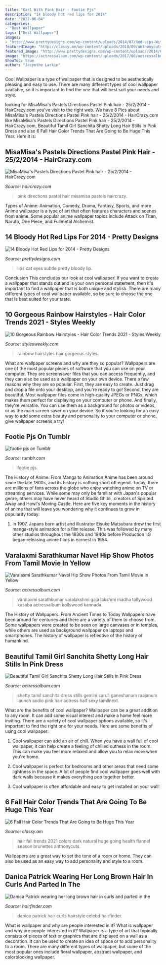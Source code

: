 ```yaml
---
title: "Karl With Pink Hair - Footie Pjs"
description: "14 bloody hot red lips for 2014"
date: "2022-06-04"
categories:
- "Best Wallpaper"
tags: ["Best Wallpaper"]
images:
- "http://www.prettydesigns.com/wp-content/uploads/2014/07/Red-Lips-With-Subtle-Cat-Eyes.jpg"
featuredImage: "http://classy.am/wp-content/uploads/2018/09/anthonycuts-fall-hair-trends-2018.jpg"
featured_image: "http://www.prettydesigns.com/wp-content/uploads/2014/07/Red-Lips-With-Subtle-Cat-Eyes.jpg"
image: "https://actressalbum.com/wp-content/uploads/2017/06/actressalbum.com_beautiful-tamil-girl-sanchita-shetty-long-hair-stills-in-pink-dress.3.jpg"
ShowToc: true
author: "Jacynthe Larkin"
---
```



Cool Wallpaper is a type of wallpaper that is designed to be aesthetically pleasing and easy to use. There are many different types of cool wallpaper available, so it is important to find the one that will best suit your needs and style.

	

		
looking for MisaMisa&#039;s Pastels Directions Pastel Pink hair - 25/2/2014 - HairCrazy.com you've visit to the right web. We have 8 Pics about MisaMisa&#039;s Pastels Directions Pastel Pink hair - 25/2/2014 - HairCrazy.com like MisaMisa&#039;s Pastels Directions Pastel Pink hair - 25/2/2014 - HairCrazy.com, Beautiful Tamil Girl Sanchita Shetty Long Hair Stills In Pink Dress and also 6 Fall Hair Color Trends That Are Going to Be Huge This Year. Here it is:
		
    
## MisaMisa&#039;s Pastels Directions Pastel Pink Hair - 25/2/2014 - HairCrazy.com

<img loading=lazy src="https://media.haircrazy.com/photos/gallery/2014/02/25/DSCN2843.jpg" onerror="this.onerror=null;this.src='https://tse2.mm.bing.net/th?id=OIP.7TYqd6N5rmwNkKDFuKPW3gHaNK&amp;pid=15.1';" alt="MisaMisa&#039;s Pastels Directions Pastel Pink hair - 25/2/2014 - HairCrazy.com">

_Source: haircrazy.com_

>pink directions pastel hair misamisa pastels haircrazy. 

	

Types of Anime: Animation, Comedy, Drama, Fantasy, Sports, and more
Anime wallpaper is a type of art that often features characters and scenes from anime. Some popular anime wallpaper topics include Attack on Titan, Naruto, One Piece, and Fullmetal Alchemist.

    
## 14 Bloody Hot Red Lips For 2014 - Pretty Designs

<img loading=lazy src="http://www.prettydesigns.com/wp-content/uploads/2014/07/Red-Lips-With-Subtle-Cat-Eyes.jpg" onerror="this.onerror=null;this.src='https://tse3.mm.bing.net/th?id=OIP.McBTX8VcyV2bnZi44CDUvwHaK_&amp;pid=15.1';" alt="14 Bloody Hot Red Lips for 2014 - Pretty Designs">

_Source: prettydesigns.com_

>lips cat eyes subtle pretty bloody lip. 

	

Conclusion
This concludes our look at cool wallpaper! If you want to create a wallpaper that stands out and is your own personal statement, then it's important to find a wallpaper that is both unique and stylish. There are many different types of cool wallpaper available, so be sure to choose the one that is best suited for your taste.

    
## 10 Gorgeous Rainbow Hairstyles - Hair Color Trends 2021 - Styles Weekly

<img loading=lazy src="http://stylesweekly.com/wp-content/uploads/2017/03/10-gorgeous-rainbow-hairstyles.jpg" onerror="this.onerror=null;this.src='https://tse1.mm.bing.net/th?id=OIP.NF9GRUzMxUtT_tuJhh6RFwHaKa&amp;pid=15.1';" alt="10 Gorgeous Rainbow Hairstyles - Hair Color Trends 2021 - Styles Weekly">

_Source: stylesweekly.com_

>rainbow hairstyles hair gorgeous styles. 

	

What are wallpaper screens and why are they so popular?
Wallpapers are one of the most popular pieces of software that you can use on your computer. They are screensaver files that you can access frequently, and they can also be used as a wallpaper on your own device. There a few reasons why they are so popular. First, they are easy to create. Just drag and drop a file onto your desktop, and you're ready to go! Second, they are beautiful. Most wallpaper files come in high-quality JPEGs or PNGs, which makes them perfect for displaying on your computer or phone. And finally, they're versatile. You can use them as a background for photos or videos, or as the main screen saver on your device. So if you're looking for an easy way to add some extra beauty and personality to your computer or phone, give wallpaper screens a try!

    
## Footie Pjs On Tumblr

<img loading=lazy src="https://66.media.tumblr.com/tumblr_m219v1JFAt1r7e3goo1_500.jpg" onerror="this.onerror=null;this.src='https://tse1.mm.bing.net/th?id=OIP.9PltuogKX_Psf_0ekLjRSAHaJ7&amp;pid=15.1';" alt="footie pjs on Tumblr">

_Source: tumblr.com_

>footie pjs. 

	

The History of Anime: From Manga to Animation
Anime has been around since the late 1800s, and its history is nothing short ofLegend. Today, there are millions of fans across the globe who enjoy watching anime on TV or streaming services. While some may only be familiar with Japan's popular genre, others may have never heard of Studio Ghibli, creators of Spirited Away and Howl's Moving Castle. Here are five key moments in the history of anime that will leave you wondering why it continues to grow in popularity today:
1) In 1907, Japans born artist and illustrator Eisuke Matsubara drew the first manga-style animation for a film release. This was followed by many other studios throughout the 1930s and 1940s before Production I.G began releasing anime films in earnest in 1954.

    
## Varalaxmi Sarathkumar Navel Hip Show Photos From Tamil Movie In Yellow

<img loading=lazy src="https://actressalbum.com/wp-content/uploads/2017/07/actressalbum.com_varalaxmi-sarathkumar-navel-hip-show-photos-from-tamil-movie-in-yellow-saree.3.jpg" onerror="this.onerror=null;this.src='https://tse2.mm.bing.net/th?id=OIP.hfFAtmceyxgRrkwYRP48bwHaLH&amp;pid=15.1';" alt="Varalaxmi Sarathkumar Navel Hip Show Photos From Tamil Movie In Yellow">

_Source: actressalbum.com_

>varalaxmi sarathkumar varalakshmi gaja lakshmi madha tollywood kasaba actressalbum kollywood kannada. 

	

The History of Wallpapers: From Ancient Times to Today
Wallpapers have been around for centuries and there are a variety of them to choose from. Some wallpapers were created to be seen on large canvases or in temples, while others are used as background wallpaper on laptops and smartphones. The history of wallpaper is reflective of the history of humankind.

    
## Beautiful Tamil Girl Sanchita Shetty Long Hair Stills In Pink Dress

<img loading=lazy src="https://actressalbum.com/wp-content/uploads/2017/06/actressalbum.com_beautiful-tamil-girl-sanchita-shetty-long-hair-stills-in-pink-dress.3.jpg" onerror="this.onerror=null;this.src='https://tse1.mm.bing.net/th?id=OIP.AAeRUnv4MwRoJbi3p5Pg3QHaLH&amp;pid=15.1';" alt="Beautiful Tamil Girl Sanchita Shetty Long Hair Stills In Pink Dress">

_Source: actressalbum.com_

>shetty tamil sanchita dress stills gemini suruli ganeshanum raajanum launch audio pink hair actress half sexy tamilnext. 

	

What are the benefits of cool wallpaper?
Wallpaper can be a great addition to any room. It can add some visual interest and make a home feel more inviting. There are a variety of cool wallpaper options available, so it's important to find the right one for your needs. Here are some benefits of using cool wallpaper: 
1. Cool wallpaper can add an air of chill. When you have a wall full of cool wallpaper, it can help create a feeling of chilled outness in the room. This can make you feel more relaxed and allow you to relax more when you're home. 

2. Cool wallpaper is perfect for bedrooms and other areas that need some lightness in the space. A lot of people find cool wallpaper goes well with dark walls because it makes everything pop together better. 

3. Cool wallpaper is often affordable and easy to get installed on your wall!

    
## 6 Fall Hair Color Trends That Are Going To Be Huge This Year

<img loading=lazy src="http://classy.am/wp-content/uploads/2018/09/anthonycuts-fall-hair-trends-2018.jpg" onerror="this.onerror=null;this.src='https://tse2.mm.bing.net/th?id=OIP.xcTOqckveSUbokVfF_RthQAAAA&amp;pid=15.1';" alt="6 Fall Hair Color Trends That Are Going to Be Huge This Year">

_Source: classy.am_

>hair fall trends 2021 colors dark natural huge going health flannel season brunettes anthonycuts. 

	

Wallpapers are a great way to set the tone of a room or home. They can also be used as an easy way to add personality and style to a room.

    
## Danica Patrick Wearing Her Long Brown Hair In Curls And Parted In The

<img loading=lazy src="https://www.hairfinder.com/celebd/danica-patrick-sweeping-hair-back.jpg" onerror="this.onerror=null;this.src='https://tse3.mm.bing.net/th?id=OIP.Nkcwm4e9SEwgYbpAjw9lugHaMK&amp;pid=15.1';" alt="Danica Patrick wearing her long brown hair in curls and parted in the">

_Source: hairfinder.com_

>danica patrick hair curls hairstyle celebd hairfinder. 

	

What is wallpaper and why are people interested in it?
What is wallpaper and why are people interested in it?
Wallpaper is a type of art that typically consists of pieces of text or graphics that are displayed on a wall as a decoration. It can be used to create an idea of space or to add personality to a room. There are many different types of wallpaper, but some of the most popular ones include floral wallpaper, abstract wallpaper, and colorblocking wallpaper.

